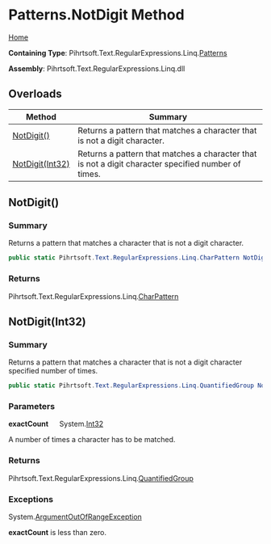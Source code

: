 # Patterns\.NotDigit Method

[Home](../../../../../../README.md)

**Containing Type**: Pihrtsoft\.Text\.RegularExpressions\.Linq\.[Patterns](../README.md)

**Assembly**: Pihrtsoft\.Text\.RegularExpressions\.Linq\.dll

## Overloads

| Method | Summary |
| ------ | ------- |
| [NotDigit()](#Pihrtsoft_Text_RegularExpressions_Linq_Patterns_NotDigit) | Returns a pattern that matches a character that is not a digit character\. |
| [NotDigit(Int32)](#Pihrtsoft_Text_RegularExpressions_Linq_Patterns_NotDigit_System_Int32_) | Returns a pattern that matches a character that is not a digit character specified number of times\. |

## NotDigit\(\) <a name="Pihrtsoft_Text_RegularExpressions_Linq_Patterns_NotDigit"></a>

### Summary

Returns a pattern that matches a character that is not a digit character\.

```csharp
public static Pihrtsoft.Text.RegularExpressions.Linq.CharPattern NotDigit()
```

### Returns

Pihrtsoft\.Text\.RegularExpressions\.Linq\.[CharPattern](../../CharPattern/README.md)

## NotDigit\(Int32\) <a name="Pihrtsoft_Text_RegularExpressions_Linq_Patterns_NotDigit_System_Int32_"></a>

### Summary

Returns a pattern that matches a character that is not a digit character specified number of times\.

```csharp
public static Pihrtsoft.Text.RegularExpressions.Linq.QuantifiedGroup NotDigit(int exactCount)
```

### Parameters

**exactCount** &emsp; System\.[Int32](https://docs.microsoft.com/en-us/dotnet/api/system.int32)

A number of times a character has to be matched\.

### Returns

Pihrtsoft\.Text\.RegularExpressions\.Linq\.[QuantifiedGroup](../../QuantifiedGroup/README.md)

### Exceptions

System\.[ArgumentOutOfRangeException](https://docs.microsoft.com/en-us/dotnet/api/system.argumentoutofrangeexception)

**exactCount** is less than zero\.

